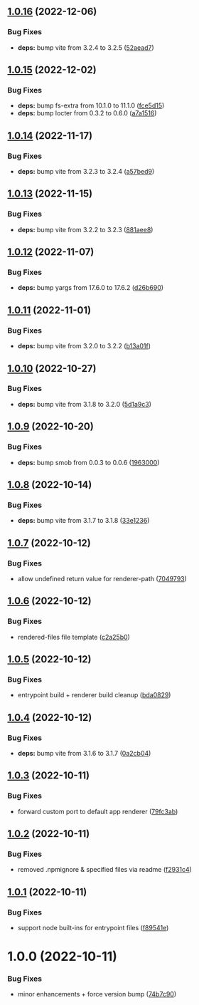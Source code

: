## [1.0.16](https://github.com/tada5hi/vitron/compare/v1.0.15...v1.0.16) (2022-12-06)


### Bug Fixes

* **deps:** bump vite from 3.2.4 to 3.2.5 ([52aead7](https://github.com/tada5hi/vitron/commit/52aead73bd77d04ce852d7ed2d7c17a49ab47dc3))

## [1.0.15](https://github.com/tada5hi/vitron/compare/v1.0.14...v1.0.15) (2022-12-02)


### Bug Fixes

* **deps:** bump fs-extra from 10.1.0 to 11.1.0 ([fce5d15](https://github.com/tada5hi/vitron/commit/fce5d152fb786571b000efc6f2671c62f338d610))
* **deps:** bump locter from 0.3.2 to 0.6.0 ([a7a1516](https://github.com/tada5hi/vitron/commit/a7a15165e76719c0ad5b7c5394c4195f466a1c4a))

## [1.0.14](https://github.com/tada5hi/vitron/compare/v1.0.13...v1.0.14) (2022-11-17)


### Bug Fixes

* **deps:** bump vite from 3.2.3 to 3.2.4 ([a57bed9](https://github.com/tada5hi/vitron/commit/a57bed90c4c2769c0e873c5a3124bfcaf5bd5bbc))

## [1.0.13](https://github.com/tada5hi/vitron/compare/v1.0.12...v1.0.13) (2022-11-15)


### Bug Fixes

* **deps:** bump vite from 3.2.2 to 3.2.3 ([881aee8](https://github.com/tada5hi/vitron/commit/881aee8a972925fa822e6738d08d11a4b1da5aad))

## [1.0.12](https://github.com/tada5hi/vitron/compare/v1.0.11...v1.0.12) (2022-11-07)


### Bug Fixes

* **deps:** bump yargs from 17.6.0 to 17.6.2 ([d26b690](https://github.com/tada5hi/vitron/commit/d26b690c3681cd5f77b0d5fa826a56178831b3e5))

## [1.0.11](https://github.com/tada5hi/vitron/compare/v1.0.10...v1.0.11) (2022-11-01)


### Bug Fixes

* **deps:** bump vite from 3.2.0 to 3.2.2 ([b13a01f](https://github.com/tada5hi/vitron/commit/b13a01f776a20229910b1d17dd8fb3006a6f2a6d))

## [1.0.10](https://github.com/tada5hi/vitron/compare/v1.0.9...v1.0.10) (2022-10-27)


### Bug Fixes

* **deps:** bump vite from 3.1.8 to 3.2.0 ([5d1a9c3](https://github.com/tada5hi/vitron/commit/5d1a9c309e39d942a0507bf2c46ddd4ec613de45))

## [1.0.9](https://github.com/tada5hi/vitron/compare/v1.0.8...v1.0.9) (2022-10-20)


### Bug Fixes

* **deps:** bump smob from 0.0.3 to 0.0.6 ([1963000](https://github.com/tada5hi/vitron/commit/196300025c406a9a57de7f3a3e3a6ff34a767b01))

## [1.0.8](https://github.com/tada5hi/vitron/compare/v1.0.7...v1.0.8) (2022-10-14)


### Bug Fixes

* **deps:** bump vite from 3.1.7 to 3.1.8 ([33e1236](https://github.com/tada5hi/vitron/commit/33e12368271cb42417710d0eaee6ce6236c12184))

## [1.0.7](https://github.com/tada5hi/vitron/compare/v1.0.6...v1.0.7) (2022-10-12)


### Bug Fixes

* allow undefined return value for renderer-path ([7049793](https://github.com/tada5hi/vitron/commit/7049793b138a2bd452b9867d21f047ce7fc56047))

## [1.0.6](https://github.com/tada5hi/vitron/compare/v1.0.5...v1.0.6) (2022-10-12)


### Bug Fixes

* rendered-files file template ([c2a25b0](https://github.com/tada5hi/vitron/commit/c2a25b0c3020e13800852de203881991b3d92f7e))

## [1.0.5](https://github.com/tada5hi/vitron/compare/v1.0.4...v1.0.5) (2022-10-12)


### Bug Fixes

* entrypoint build + renderer build cleanup ([bda0829](https://github.com/tada5hi/vitron/commit/bda0829a8bba4e76d8b899ef16183e07f2a2415c))

## [1.0.4](https://github.com/tada5hi/vitron/compare/v1.0.3...v1.0.4) (2022-10-12)


### Bug Fixes

* **deps:** bump vite from 3.1.6 to 3.1.7 ([0a2cb04](https://github.com/tada5hi/vitron/commit/0a2cb04a2910dd059aac3f19b36a2559b91d25c8))

## [1.0.3](https://github.com/tada5hi/vitron/compare/v1.0.2...v1.0.3) (2022-10-11)


### Bug Fixes

* forward custom port to default app renderer ([79fc3ab](https://github.com/tada5hi/vitron/commit/79fc3abda3fa62377669df3927841f0e41810cf7))

## [1.0.2](https://github.com/tada5hi/vitron/compare/v1.0.1...v1.0.2) (2022-10-11)


### Bug Fixes

* removed .npmignore & specified files via readme ([f2931c4](https://github.com/tada5hi/vitron/commit/f2931c496287c3a7779c9e2f8d70b3196045b273))

## [1.0.1](https://github.com/tada5hi/vitron/compare/v1.0.0...v1.0.1) (2022-10-11)


### Bug Fixes

* support node built-ins for entrypoint files ([f89541e](https://github.com/tada5hi/vitron/commit/f89541e542d81fef92f8305dfe514d1446746a98))

# 1.0.0 (2022-10-11)


### Bug Fixes

* minor enhancements + force version bump ([74b7c90](https://github.com/tada5hi/vitron/commit/74b7c90ce32cfa8f48d17b504347e753389e319c))
